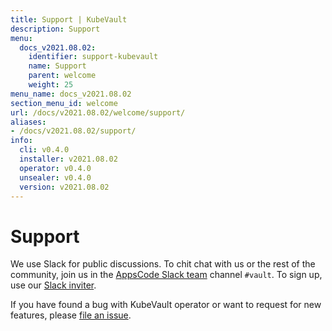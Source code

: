 ```yaml
---
title: Support | KubeVault
description: Support
menu:
  docs_v2021.08.02:
    identifier: support-kubevault
    name: Support
    parent: welcome
    weight: 25
menu_name: docs_v2021.08.02
section_menu_id: welcome
url: /docs/v2021.08.02/welcome/support/
aliases:
- /docs/v2021.08.02/support/
info:
  cli: v0.4.0
  installer: v2021.08.02
  operator: v0.4.0
  unsealer: v0.4.0
  version: v2021.08.02
---
```


# Support

We use Slack for public discussions. To chit chat with us or the rest of the community, join us in the [AppsCode Slack team](https://appscode.slack.com/messages/kubevault/) channel `#vault`. To sign up, use our [Slack inviter](https://slack.appscode.com/).

If you have found a bug with KubeVault operator or want to request for new features, please [file an issue](https://github.com/kubevault/kubevault/issues/new).
